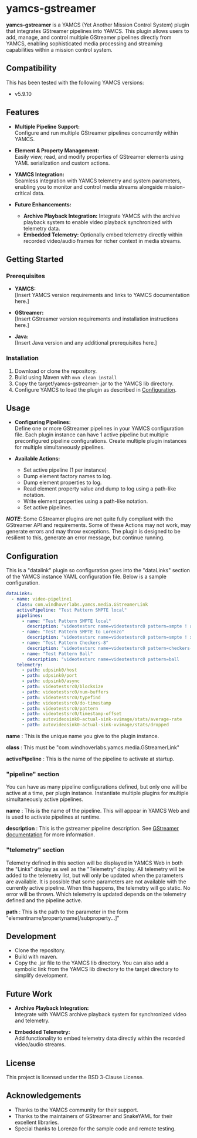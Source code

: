 # yamcs-gstreamer

**yamcs-gstreamer** is a YAMCS (Yet Another Mission Control System) plugin that integrates GStreamer pipelines into YAMCS. This plugin allows users to add, manage, and control multiple GStreamer pipelines directly from YAMCS, enabling sophisticated media processing and streaming capabilities within a mission control system.

## Compatibility
This has been tested with the following YAMCS versions:
- v5.9.10
  
## Features

- **Multiple Pipeline Support:**  
  Configure and run multiple GStreamer pipelines concurrently within YAMCS.
  
- **Element & Property Management:**  
  Easily view, read, and modify properties of GStreamer elements using YAML serialization and custom actions.
  
- **YAMCS Integration:**  
  Seamless integration with YAMCS telemetry and system parameters, enabling you to monitor and control media streams alongside mission-critical data.

- **Future Enhancements:**  
  - **Archive Playback Integration:** Integrate YAMCS with the archive playback system to enable video playback synchronized with telemetry data.
  - **Embedded Telemetry:** Optionally embed telemetry directly within recorded video/audio frames for richer context in media streams.

## Getting Started

### Prerequisites

- **YAMCS:**  
  [Insert YAMCS version requirements and links to YAMCS documentation here.]

- **GStreamer:**  
  [Insert GStreamer version requirements and installation instructions here.]

- **Java:**  
  [Insert Java version and any additional prerequisites here.]

### Installation


1. Download or clone the repository.
2. Build using Maven with `mvn clean install`
3. Copy the target/yamcs-gstreamer-<version>.jar to the YAMCS lib directory.
3. Configure YAMCS to load the plugin as described in [Configuration](#configuration).

## Usage

- **Configuring Pipelines:**  
  Define one or more GStreamer pipelines in your YAMCS configuration file. Each plugin instance can have 1 active pipeline but multiple preconfigured pipeline configurations.  Create multiple plugin instances for multiple simultaneously pipelines.
  
- **Available Actions:**  
  - Set active pipeline (1 per instance)
  - Dump element factory names to log.
  - Dump element properties to log.
  - Read element property value and dump to log using a path-like notation.
  - Write element properties using a path-like notation.
  - Set active pipelines.
  
***NOTE***: Some GStreamer plugins are not quite fully compliant with the GStreamer API and requirements.  Some of these Actions may not work, may generate errors and may throw exceptions.  The plugin is designed to be resilient to this, generate an error message, but continue running.

## Configuration

This is a "datalink" plugin so configuration goes into the "dataLinks" section of the YAMCS instance YAML configuration file.  Below is a sample configuration.

```yaml
dataLinks:
  - name: video-pipeline1
    class: com.windhoverlabs.yamcs.media.GStreamerLink
    activePipeline: "Test Pattern SMPTE local"
    pipelines:
      - name: "Test Pattern SMPTE local"
        description: "videotestsrc name=videotestsrc0 pattern=smpte	! autovideosink"
      - name: "Test Pattern SMPTE to Lorenzo"
        description: "videotestsrc name=videotestsrc0 pattern=smpte	! x264enc name=encoder0 bitrate=2000 speed-preset=superfast tune=zerolatency key-int-max=30 insert-vui=true ! mpegtsmux name=muxer0 latency=0 ! rtpmp2tpay name=rtpmp2tpay0 ! udpsink name=udpsink0 host=172.16.100.208 port=5004 async=true "
      - name: "Test Pattern Checkers-8"
        description: "videotestsrc name=videotestsrc0 pattern=checkers-8        ! autovideosink"
      - name: "Test Pattern Ball"
        description: "videotestsrc name=videotestsrc0 pattern=ball              ! autovideosink"
    telemetry:
      - path: udpsink0/host
      - path: udpsink0/port
      - path: udpsink0/async
      - path: videotestsrc0/blocksize
      - path: videotestsrc0/num-buffers
      - path: videotestsrc0/typefind
      - path: videotestsrc0/do-timestamp
      - path: videotestsrc0/pattern
      - path: videotestsrc0/timestamp-offset
      - path: autovideosink0-actual-sink-xvimage/stats/average-rate
      - path: autovideosink0-actual-sink-xvimage/stats/dropped
```

**name**
: This is the unique name you give to the plugin instance.

**class**
: This must be "com.windhoverlabs.yamcs.media.GStreamerLink"

**activePipeline**
: This is the name of the pipeline to activate at startup. 

### "pipeline" section
You can have as many pipeline configurations defined, but only one will be active at a time, per plugin instance.  Instantiate multiple plugins for multiple simultaneously active pipelines.

**name**
: This is the name of the pipeline.  This will appear in YAMCS Web and is used to activate pipelines at runtime.

**description**
: This is the gstreamer pipeline description.  See [GStreamer documentation](https://gstreamer.freedesktop.org/documentation/tools/gst-launch.html) for more information.

### "telemetry" section
Telemetry defined in this section will be displayed in YAMCS Web in both the "Links" display as well as the "Telemetry" display.  All telemetry will be added
to the telemetry list, but will only be updated when the parameters are available.  It is possible that some parameters are not available with the currently active pipeline.  When this happens, the telemetry will go static.  No error will be thrown.  Which telemetry is updated depends on the telemetry defined and the pipeline active.

**path**
: This is the path to the parameter in the form "elementname/propertyname[/subproperty...]"


## Development

- Clone the repository.
- Build with maven.
- Copy the .jar file to the YAMCS lib directory.  You can also add a symbolic link from the YAMCS lib directory to the target directory to simplify development.

## Future Work

- **Archive Playback Integration:**  
  Integrate with YAMCS archive playback system for synchronized video and telemetry.
  
- **Embedded Telemetry:**  
  Add functionality to embed telemetry data directly within the recorded video/audio streams.

## License

This project is licensed under the BSD 3-Clause License.

## Acknowledgements

- Thanks to the YAMCS community for their support.
- Thanks to the maintainers of GStreamer and SnakeYAML for their excellent libraries.
- Special thanks to Lorenzo for the sample code and remote testing.
